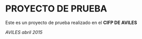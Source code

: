 PROYECTO DE PRUEBA
==================

Este es un proyecto de prueba realizado en el **CIFP DE AVILES**

*AVILES abril 2015*
